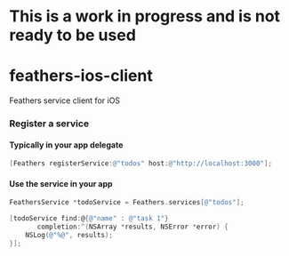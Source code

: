 # This is a work in progress and is not ready to be used

# feathers-ios-client
Feathers service client for iOS

### Register a service
#### Typically in your app delegate
```objective-c
[Feathers registerService:@"todos" host:@"http://localhost:3000"];
```

#### Use the service in your app

```objective-c
FeathersService *todoService = Feathers.services[@"todos"];

[todoService find:@{@"name" : @"task 1"}
       completion:^(NSArray *results, NSError *error) {        
    NSLog(@"%@", results);
}];
```
